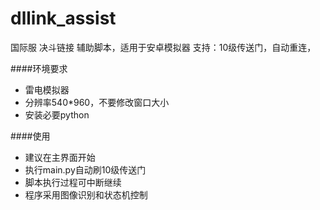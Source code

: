 # dllink_assist
国际服 决斗链接 辅助脚本，适用于安卓模拟器
支持：10级传送门，自动重连，

####环境要求
- 雷电模拟器
- 分辨率540*960，不要修改窗口大小
- 安装必要python

####使用
- 建议在主界面开始
- 执行main.py自动刷10级传送门
- 脚本执行过程可中断继续
- 程序采用图像识别和状态机控制
